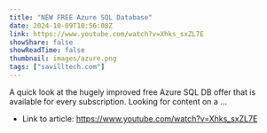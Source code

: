 ```yaml
---
title: "NEW FREE Azure SQL Database"
date: 2024-10-09T10:56:08Z
link: https://www.youtube.com/watch?v=Xhks_sxZL7E
showShare: false
showReadTime: false
thumbnail: images/azure.png
tags: ["savilltech.com"]
---
```

A quick look at the hugely improved free Azure SQL DB offer that is available for every subscription. Looking for content on a ...

- Link to article: https://www.youtube.com/watch?v=Xhks_sxZL7E